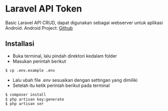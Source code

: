 # Laravel API Token
Basic Laravel API CRUD, dapat digunakan sebagai webserver untuk aplikasi Android.
Android Project: [Github](https://github.com/ichsantrueblue/Android-API-Token)

## Installasi
* Buka terminal, lalu pindah direktori kedalam folder
* Masukan perintah berikut
```bash
$ cp .env.example .env
```
* Lalu ubah file .env sesuaikan dengan settingan yang dimiliki
* Setelah itu ketik perintah berikut pada terminal
```bash
$ composer install
$ php artisan key:generate
$ php artisan ser
```